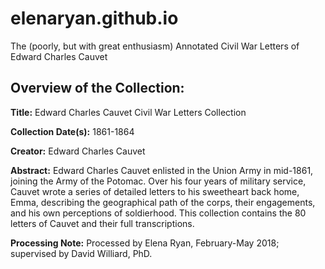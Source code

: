 # elenaryan.github.io
The (poorly, but with great enthusiasm) Annotated Civil War Letters of Edward Charles Cauvet

##  Overview of the Collection: 

**Title:** Edward Charles Cauvet Civil War Letters Collection 

**Collection Date(s):** 1861-1864 

**Creator:** Edward Charles Cauvet 

**Abstract:** Edward Charles Cauvet enlisted in the Union Army in mid-1861, joining the Army of the Potomac.  Over his four years of military service, Cauvet wrote a series of detailed letters to his sweetheart back home, Emma, describing the geographical path of the corps, their engagements, and his own perceptions of soldierhood.  This collection contains the 80 letters of Cauvet and their full transcriptions. 

**Processing Note:** Processed by Elena Ryan, February-May 2018; supervised by David Williard, PhD. 
